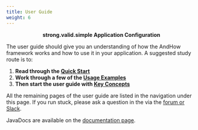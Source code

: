 ```yaml
---
title: User Guide
weight: 6
---  
```


<strong><center> strong.valid.simple Application Configuration </center></strong>

The user guide should give you an understanding of how the AndHow framework works and how to use it in your 
application. A suggested study route is to:

 1. __Read through the [Quick Start](../quick-start)__  
 2. __Work through a few of the [Usage Examples](../usage-examples)__  
 3. __Then start the user guide with [Key Concepts](../key-concepts)__  

All the remaining pages of the user guide are listed in the navigation under this page. If you run stuck, please ask a 
question in the via the [forum or Slack](../join-discussion).

JavaDocs are available on the [documentation page](../docs).